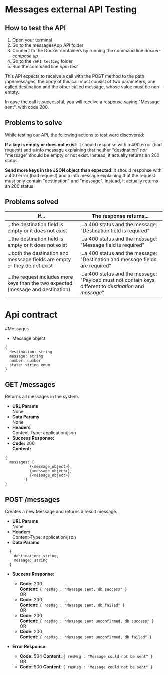 # Messages external API Testing

## How to test the API

1. Open your terminal
2. Go to the messagesApp API folder
3. Connect to the Docker containers by running the command line *docker-compose up*
4. Go to the ``/API testing`` folder
5. Run the command line *npm test*


This API expects to receive a call with the POST method to the path /api/messages, the body of this call must consist of two parameters, one called destination and the other called message, whose value must be non-empty. 

In case the call is successful, you will receive a response saying "Message sent", with code 200.


## Problems to solve

While testing our API, the following actions to test were discovered:

**If a key is empty or does not exist**: it should response with a 400 error (bad request) and a info message explaining that neither "destination" nor "message" should be empty or not exist. Instead, it actually returns an 200 status

**Send more keys in the JSON object than expected**: it should response with a 400 error (bad request) and a info message explaining that the request must only contain "destination" and "message". Instead, it actually returns an 200 status

## Problems solved

| If...      | The response returns... |
| ------------- | ------------- | 
| ...the destination field is empty or it does not exist |  ...a 400 status and the message: "Destination field is required" |  
| ...the destination field is empty or it does not exist |  ...a 400 status and the message: "Message field is required"  | 
| ...both the destination and messsage fields are empty or they do not exist  |  ...a 400 status and the message: "Destination and message fields are required"   |  
| ...the request includes more keys than the two expected (message and destination) | ...a 400 status and the message: "Payload must not contain keys different to _destination_ and _message_"   | 



# Api contract

#Messages
* Message object
```
{
  destination: string
  message: string
  number: number
  state: string enum
}
```
**GET /messages**
----
  Returns all messages in the system.
* **URL Params**  
  None
* **Data Params**  
  None
* **Headers**  
  Content-Type: application/json  
* **Success Response:**  
* **Code:** 200  
  **Content:**  
```
{
  messages: [
           {<message_object>},
           {<message_object>},
           {<message_object>}
         ]
}
```

**POST /messages**
----
  Creates a new Message and returns a result message.
* **URL Params**  
  None
* **Headers**  
  Content-Type: application/json  
* **Data Params**  
```
  {
    destination: string,
    message: string
  }
```
* **Success Response:**  
  * **Code:** 200  
  **Content:**  `{ resMsg : "Message sent, db success" }`  
  OR
  * **Code:** 200  
  **Content:**  `{ resMsg : "Message sent, db failed" }`  
    OR
  * **Code:** 200  
  **Content:**  `{ resMsg : "Message sent unconfirmed, db success" }`  
    OR
  * **Code:** 200  
  **Content:**  `{ resMsg : "Message sent unconfirmed, db failed" }`  

* **Error Response:**  
  * **Code:** 504 
  **Content:** `{ resMsg : "Message could not be sent" }`  
  OR  
  * **Code:** 500
  **Content:** `{ resMsg : "Message could not be sent" }`





